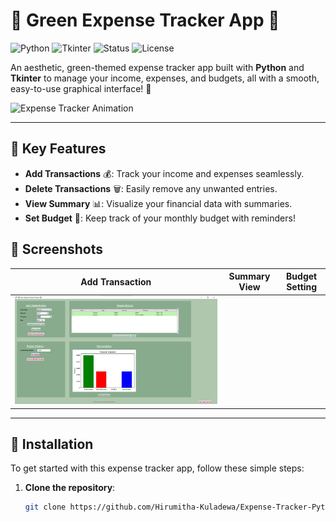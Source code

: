 # 💸 Green Expense Tracker App 💸
![Python](https://img.shields.io/badge/Python-3.x-blue.svg?style=for-the-badge&logo=python)
![Tkinter](https://img.shields.io/badge/Tkinter-UI%20Library-4CAF50.svg?style=for-the-badge&logo=python)
![Status](https://img.shields.io/badge/Status-Active-green?style=for-the-badge)
![License](https://img.shields.io/badge/License-MIT-yellow?style=for-the-badge)

An aesthetic, green-themed expense tracker app built with **Python** and **Tkinter** to manage your income, expenses, and budgets, all with a smooth, easy-to-use graphical interface! 🌱

![Expense Tracker Animation](https://media.giphy.com/media/l0HlBO7eyXzSZkJri/giphy.gif)

---

## 🌟 Key Features

- **Add Transactions** 💰: Track your income and expenses seamlessly.
- **Delete Transactions** 🗑️: Easily remove any unwanted entries.
- **View Summary** 📊: Visualize your financial data with summaries.
- **Set Budget** 🎯: Keep track of your monthly budget with reminders!

## 📸 Screenshots

| **Add Transaction** | **Summary View** | **Budget Setting** |
|---------------------|------------------|---------------------|
| ![App ScreenShot](Screenshot.jpg)|

---

## 🚀 Installation

To get started with this expense tracker app, follow these simple steps:

1. **Clone the repository**:
   ```bash
   git clone https://github.com/Hirumitha-Kuladewa/Expense-Tracker-Python.git
